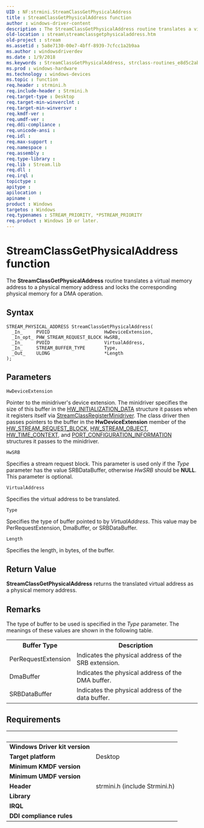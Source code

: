 ```yaml
---
UID : NF:strmini.StreamClassGetPhysicalAddress
title : StreamClassGetPhysicalAddress function
author : windows-driver-content
description : The StreamClassGetPhysicalAddress routine translates a virtual memory address to a physical memory address and locks the corresponding physical memory for a DMA operation.
old-location : stream\streamclassgetphysicaladdress.htm
old-project : stream
ms.assetid : 5a8e7130-00e7-4bff-8939-7cfcc1a2b9aa
ms.author : windowsdriverdev
ms.date : 1/9/2018
ms.keywords : StreamClassGetPhysicalAddress, strclass-routines_e8d5c2ab-3cfa-4bb7-b4f7-e57908c2c6f8.xml, strmini/StreamClassGetPhysicalAddress, StreamClassGetPhysicalAddress routine [Streaming Media Devices], stream.streamclassgetphysicaladdress
ms.prod : windows-hardware
ms.technology : windows-devices
ms.topic : function
req.header : strmini.h
req.include-header : Strmini.h
req.target-type : Desktop
req.target-min-winverclnt : 
req.target-min-winversvr : 
req.kmdf-ver : 
req.umdf-ver : 
req.ddi-compliance : 
req.unicode-ansi : 
req.idl : 
req.max-support : 
req.namespace : 
req.assembly : 
req.type-library : 
req.lib : Stream.lib
req.dll : 
req.irql : 
topictype : 
apitype : 
apilocation : 
apiname : 
product : Windows
targetos : Windows
req.typenames : STREAM_PRIORITY, *PSTREAM_PRIORITY
req.product : Windows 10 or later.
---
```



# StreamClassGetPhysicalAddress function
The <b>StreamClassGetPhysicalAddress</b> routine translates a virtual memory address to a physical memory address and locks the corresponding physical memory for a DMA operation.

## Syntax

````
STREAM_PHYSICAL_ADDRESS StreamClassGetPhysicalAddress(
  _In_     PVOID                    HwDeviceExtension,
  _In_opt_ PHW_STREAM_REQUEST_BLOCK HwSRB,
  _In_     PVOID                    VirtualAddress,
  _In_     STREAM_BUFFER_TYPE       Type,
  _Out_    ULONG                    *Length
);
````

## Parameters

`HwDeviceExtension`

Pointer to the minidriver's device extension. The minidriver specifies the size of this buffer in the <a href="..\strmini\ns-strmini-_hw_initialization_data.md">HW_INITIALIZATION_DATA</a> structure it passes when it registers itself via <a href="https://msdn.microsoft.com/library/windows/hardware/ff568263">StreamClassRegisterMinidriver</a>. The class driver then passes pointers to the buffer in the <b>HwDeviceExtension</b> member of the <a href="..\strmini\ns-strmini-_hw_stream_request_block.md">HW_STREAM_REQUEST_BLOCK</a>, <a href="..\strmini\ns-strmini-_hw_stream_object.md">HW_STREAM_OBJECT</a>, <a href="..\strmini\ns-strmini-_hw_time_context.md">HW_TIME_CONTEXT</a>, and <a href="..\strmini\ns-strmini-_port_configuration_information.md">PORT_CONFIGURATION_INFORMATION</a> structures it passes to the minidriver.

`HwSRB`

Specifies a stream request block. This parameter is used only if the <i>Type</i> parameter has the value SRBDataBuffer, otherwise <i>HwSRB</i> should be <b>NULL</b>. This parameter is optional.

`VirtualAddress`

Specifies the virtual address to be translated.

`Type`

Specifies the type of buffer pointed to by <i>VirtualAddress</i>. This value may be PerRequestExtension, DmaBuffer, or SRBDataBuffer.

`Length`

Specifies the length, in bytes, of the buffer.


## Return Value

<b>StreamClassGetPhysicalAddress</b> returns the translated virtual address as a physical memory address.

## Remarks

The type of buffer to be used is specified in the <i>Type</i> parameter. The meanings of these values are shown in the following table.
<table>
<tr>
<th>Buffer Type</th>
<th>Description</th>
</tr>
<tr>
<td>
PerRequestExtension

</td>
<td>
Indicates the physical address of the SRB extension.

</td>
</tr>
<tr>
<td>
DmaBuffer

</td>
<td>
Indicates the physical address of the DMA buffer.

</td>
</tr>
<tr>
<td>
SRBDataBuffer

</td>
<td>
Indicates the physical address of the data buffer.

</td>
</tr>
</table>

## Requirements
| &nbsp; | &nbsp; |
| ---- |:---- |
| **Windows Driver kit version** |  |
| **Target platform** | Desktop |
| **Minimum KMDF version** |  |
| **Minimum UMDF version** |  |
| **Header** | strmini.h (include Strmini.h) |
| **Library** |  |
| **IRQL** |  |
| **DDI compliance rules** |  |